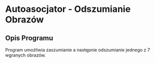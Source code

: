 # Autoasocjator - Odszumianie Obrazów

## Opis Programu
Program umożliwia zaszumianie a następnie odszumianie jednego z 7 wgranych obrazów.

